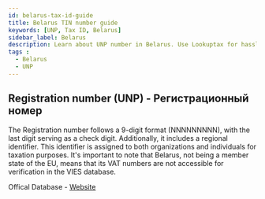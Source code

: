 ```yaml
---
id: belarus-tax-id-guide
title: Belarus TIN number guide
keywords: [UNP, Tax ID, Belarus]
sidebar_label: Belarus
description: Learn about UNP number in Belarus. Use Lookuptax for hassle-free tax id validation in Belarus and other 100+ countries
tags : 
  - Belarus
  - UNP
---
```


## Registration number (UNP) - Регистрационный номер
The Registration number follows a 9-digit format (NNNNNNNNN), with the last digit serving as a check digit. Additionally, it includes a regional identifier. This identifier is assigned to both organizations and individuals for taxation purposes. It's important to note that Belarus, not being a member state of the EU, means that its VAT numbers are not accessible for verification in the VIES database.

Offical Database - [Website](https://egr.gov.by/egrn/index.jsp?content=Find)
